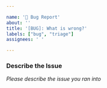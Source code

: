 ```yaml
---

name: '🐞 Bug Report'
about: ''
title: '[BUG]: What is wrong?'
labels: ["bug", "triage"]
assignees: ' '

---
```


### Describe the Issue

_Please describe the issue you ran into_


